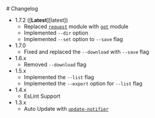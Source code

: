# Changelog
- 1.7.2 ([**Latest**][latest])
	* Replaced [`request`](https://github/request/request) module with [`got`](https://github.com/sindresorhus/got) module
	* Implemented `--dir` option
	* Implemented `--set` option to `--save` flag
- 1.7.0
	* Fixed and replaced the `--download` with `--save` flag
- 1.6.x
	* Removed `--download` flag
- 1.5.x
	* Implemented the `--list` flag
	* Implemented the `--export` option for `--list` flag
- 1.4.x
	* EsLint Support
- 1.3.x
	* Auto Update with [`update-notifier`](https://github,com/sindresorhus/updupdate-notifier)
